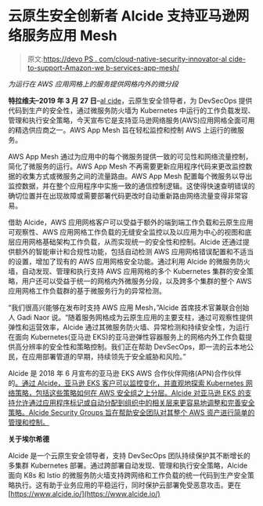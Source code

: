 # 云原生安全创新者 Alcide 支持亚马逊网络服务应用 Mesh

> 原文:[https://devo PS . com/cloud-native-security-innovator-al cide-to-support-Amazon-we b-services-app-mesh/](https://devops.com/cloud-native-security-innovator-alcide-to-support-amazon-web-services-app-mesh/)

*为运行在 AWS 应用网格上的服务提供网格内外的微分段*

**特拉维夫–2019 年 3 月 27 日**–[al cide](https://www.alcide.io/)，云原生安全领导者，为 DevSecOps 提供代码到生产的安全性，通过微服务防火墙为 Kubernetes 中运行的工作负载发现、管理和执行安全策略，今天宣布它是支持亚马逊网络服务(AWS)应用网格全面可用的精选供应商之一。AWS App Mesh 旨在轻松监控和控制 AWS 上运行的微服务。

AWS App Mesh 通过为应用中的每个微服务提供一致的可见性和网络流量控制，简化了微服务的运行。AWS App Mesh 不再需要更新应用程序代码来更改监控数据的收集方式或微服务之间的流量路由。AWS App Mesh 配置每个微服务以导出监控数据，并在整个应用程序中实施一致的通信控制逻辑。这使得快速查明错误的确切位置并在出现故障或需要部署代码更改时自动重新路由网络流量变得非常容易。

借助 Alcide，AWS 应用网格客户可以受益于额外的端到端工作负载和云原生应用可观察性、AWS 应用网格工作负载的无缝安全监控以及以应用为中心的视图和底层应用网格基础架构工作负载，从而实现统一的安全性和控制。Alcide 还通过提供额外的智能审计和合规性功能，包括自动检测 AWS 应用网格错误配置和不适当的设置，增加了现有的 AWS 应用网格安全功能。通过利用 Alcide 的微服务防火墙，自动发现、管理和执行支持 AWS 应用网格的多个 Kubernetes 集群的安全策略，用户还可以受益于统一的网格内外微服务分段，以及跨多个集群的整个 AWS 应用网格工作负载群的基于微服务行为的异常检测。

“我们很高兴能够在发布时支持 AWS 应用 Mesh，”Alcide 首席技术官兼联合创始人 Gadi Naor 说。“随着服务网格成为云原生应用的主要支柱，通过可观察性提供弹性和运营效率，Alcide 通过其微服务防火墙、异常检测和持续安全性，为运行在面向 Kubernetes(亚马逊 EKS)的亚马逊弹性容器服务上的网格内外工作负载提供高分辨率的安全性和策略控制。我们正在帮助 DevSecOps，即一流的云本地公民，在应用部署管道的早期，持续领先于安全威胁和风险。”

Alcide 是 2018 年 6 月宣布的亚马逊 EKS AWS 合作伙伴网络(APN)合作伙伴的[。通过 Alcide，亚马逊 EKS 客户可以监控变化，并直观地探索 Kubernetes 网络策略，包括这些策略如何在 AWS 安全组之上分层。Alcide 对亚马逊 EKS 的支持允许通过应用程序标记或自动分配到组织中的相关层来更容易地调整和完善安全策略。Alcide Security Groups 旨在帮助安全团队对其整个 AWS 资产进行简单的管理和控制。](https://www.alcide.io/news/alcide-announces-its-native-integration-with-amazons-eks/)

**关于埃尔希德**

Alcide 是一个云原生安全领导者，支持 DevSecOps 团队持续保护其不断增长的多集群 Kubernetes 部署。通过跨部署自动发现、管理和执行安全策略，Alcide 面向 K8s 和 Istio 的微服务防火墙支持跨网络和工作负载的统一代码到生产安全策略执行。这有助于业务应用的平稳运行，同时保护云部署免受恶意攻击。更在[https://www.alcide.io/](https://www.alcide.io/)